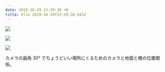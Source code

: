 ```yaml
---
date: 2019-10-29 13:29:30 +0
title: Ello 2019-10-29T13:29:30.641Z
---
```

![](https://assets0.ello.co/uploads/asset/attachment/10431654/ello-optimized-b2c8b110.jpg)

![](https://assets1.ello.co/uploads/asset/attachment/10431655/ello-optimized-3452094b.jpg)

![](https://assets0.ello.co/uploads/asset/attachment/10431656/ello-optimized-8eba4c55.jpg)

カメラの画角 30° でちょうどいい場所にくるためのカメラと地面と柵の位置関係。


